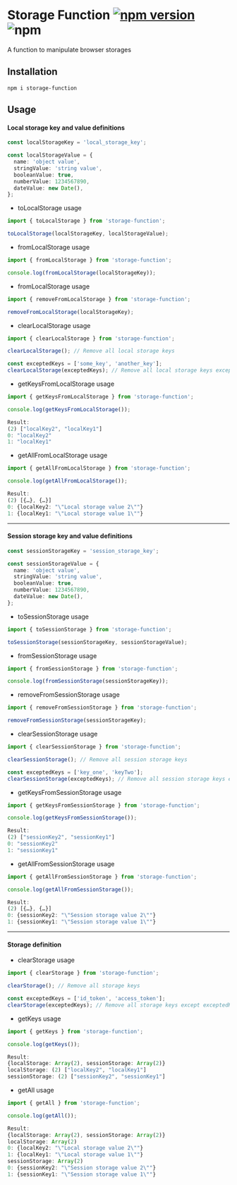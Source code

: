 # Storage Function [![npm version](https://badge.fury.io/js/storage-function.svg)](https://badge.fury.io/js/storage-function) ![npm](https://img.shields.io/npm/dt/storage-function?label=Downloads&logo=npm)

A function to manipulate browser storages

## Installation

```
npm i storage-function
```

## Usage

#### Local storage key and value definitions

```typescript
const localStorageKey = 'local_storage_key';

const localStorageValue = {
  name: 'object value',
  stringValue: 'string value',
  booleanValue: true,
  numberValue: 1234567890,
  dateValue: new Date(),
};
```

- toLocalStorage usage

```typescript
import { toLocalStorage } from 'storage-function';

toLocalStorage(localStorageKey, localStorageValue);
```

- fromLocalStorage usage

```typescript
import { fromLocalStorage } from 'storage-function';

console.log(fromLocalStorage(localStorageKey));
```

- fromLocalStorage usage

```typescript
import { removeFromLocalStorage } from 'storage-function';

removeFromLocalStorage(localStorageKey);
```

- clearLocalStorage usage

```typescript
import { clearLocalStorage } from 'storage-function';

clearLocalStorage(); // Remove all local storage keys

const exceptedKeys = ['some_key', 'another_key'];
clearLocalStorage(exceptedKeys); // Remove all local storage keys except exceptedKeys
```

- getKeysFromLocalStorage usage

```typescript
import { getKeysFromLocalStorage } from 'storage-function';

console.log(getKeysFromLocalStorage());

Result:
(2) ["localKey2", "localKey1"]
0: "localKey2"
1: "localKey1"
```

- getAllFromLocalStorage usage

```typescript
import { getAllFromLocalStorage } from 'storage-function';

console.log(getAllFromLocalStorage());

Result:
(2) [{…}, {…}]
0: {localKey2: "\"Local storage value 2\""}
1: {localKey1: "\"Local storage value 1\""}
```

---

#### Session storage key and value definitions

```typescript
const sessionStorageKey = 'session_storage_key';

const sessionStorageValue = {
  name: 'object value',
  stringValue: 'string value',
  booleanValue: true,
  numberValue: 1234567890,
  dateValue: new Date(),
};
```

- toSessionStorage usage

```typescript
import { toSessionStorage } from 'storage-function';

toSessionStorage(sessionStorageKey, sessionStorageValue);
```

- fromSessionStorage usage

```typescript
import { fromSessionStorage } from 'storage-function';

console.log(fromSessionStorage(sessionStorageKey));
```

- removeFromSessionStorage usage

```typescript
import { removeFromSessionStorage } from 'storage-function';

removeFromSessionStorage(sessionStorageKey);
```

- clearSessionStorage usage

```typescript
import { clearSessionStorage } from 'storage-function';

clearSessionStorage(); // Remove all session storage keys

const exceptedKeys = ['key_one', 'keyTwo'];
clearSessionStorage(exceptedKeys); // Remove all session storage keys except exceptedKeys
```

- getKeysFromSessionStorage usage

```typescript
import { getKeysFromSessionStorage } from 'storage-function';

console.log(getKeysFromSessionStorage());

Result:
(2) ["sessionKey2", "sessionKey1"]
0: "sessionKey2"
1: "sessionKey1"
```

- getAllFromSessionStorage usage

```typescript
import { getAllFromSessionStorage } from 'storage-function';

console.log(getAllFromSessionStorage());

Result:
(2) [{…}, {…}]
0: {sessionKey2: "\"Session storage value 2\""}
1: {sessionKey1: "\"Session storage value 1\""}
```

---

#### Storage definition

- clearStorage usage

```typescript
import { clearStorage } from 'storage-function';

clearStorage(); // Remove all storage keys

const exceptedKeys = ['id_token', 'access_token'];
clearStorage(exceptedKeys); // Remove all storage keys except exceptedKeys
```

- getKeys usage

```typescript
import { getKeys } from 'storage-function';

console.log(getKeys());

Result:
{localStorage: Array(2), sessionStorage: Array(2)}
localStorage: (2) ["localKey2", "localKey1"]
sessionStorage: (2) ["sessionKey2", "sessionKey1"]
```

- getAll usage

```typescript
import { getAll } from 'storage-function';

console.log(getAll());

Result:
{localStorage: Array(2), sessionStorage: Array(2)}
localStorage: Array(2)
0: {localKey2: "\"Local storage value 2\""}
1: {localKey1: "\"Local storage value 1\""}
sessionStorage: Array(2)
0: {sessionKey2: "\"Session storage value 2\""}
1: {sessionKey1: "\"Session storage value 1\""}
```
